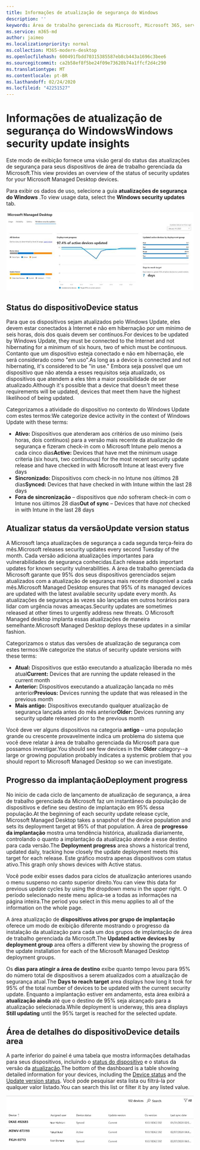 ```yaml
---
title: Informações de atualização de segurança do Windows
description: ''
keywords: Área de trabalho gerenciada da Microsoft, Microsoft 365, serviço, documentação
ms.service: m365-md
author: jaimeo
ms.localizationpriority: normal
ms.collection: M365-modern-desktop
ms.openlocfilehash: 600491fbdd70315385587eb8cb443a1696c3bee6
ms.sourcegitcommit: ca2b58ef8f5be24f09e73620b74a1ffcf2d4c290
ms.translationtype: MT
ms.contentlocale: pt-BR
ms.lasthandoff: 02/24/2020
ms.locfileid: "42251527"
---
```

# <a name="windows-security-update-insights"></a><span data-ttu-id="fc469-103">Informações de atualização de segurança do Windows</span><span class="sxs-lookup"><span data-stu-id="fc469-103">Windows security update insights</span></span>
<span data-ttu-id="fc469-104">Este modo de exibição fornece uma visão geral do status das atualizações de segurança para seus dispositivos de área de trabalho gerenciada da Microsoft.</span><span class="sxs-lookup"><span data-stu-id="fc469-104">This view provides an overview of the status of security updates for your Microsoft Managed Desktop devices.</span></span> 

<span data-ttu-id="fc469-105">Para exibir os dados de uso, selecione a guia <strong>atualizações de segurança do Windows</strong> .</span><span class="sxs-lookup"><span data-stu-id="fc469-105">To view usage data, select the <strong>Windows security updates</strong> tab.</span></span>

![Painel de atualizações de segurança do Windows: barras de gráfico de status do dispositivo e versão de atualização na coluna à esquerda, atualizar o progresso da implantação ao longo do tempo na coluna central e a porcentagem de dispositivos ativos por grupo de implantação, bem como o número de dias obtidos para chegar à implantação de 95% destino na coluna direita.](../../media/update-insights.jpg)

## <a name="device-status"></a><span data-ttu-id="fc469-107">Status do dispositivo</span><span class="sxs-lookup"><span data-stu-id="fc469-107">Device status</span></span>

<span data-ttu-id="fc469-108">Para que os dispositivos sejam atualizados pelo Windows Update, eles devem estar conectados à Internet e não em hibernação por um mínimo de seis horas, dois dos quais devem ser contínuos.</span><span class="sxs-lookup"><span data-stu-id="fc469-108">For devices to be updated by Windows Update, they must be connected to the Internet and not hibernating for a minimum of six hours, two of which must be continuous.</span></span> <span data-ttu-id="fc469-109">Contanto que um dispositivo esteja conectado e não em hibernação, ele será considerado como "em uso".</span><span class="sxs-lookup"><span data-stu-id="fc469-109">As long as a device is connected and not hibernating, it's considered to be "in use."</span></span> <span data-ttu-id="fc469-110">Embora seja possível que um dispositivo que não atenda a esses requisitos seja atualizado, os dispositivos que atendem a eles têm a maior possibilidade de ser atualizado.</span><span class="sxs-lookup"><span data-stu-id="fc469-110">Although it's possible that a device that doesn't meet these requirements will be updated, devices that meet them have the highest likelihood of being updated.</span></span> 

<span data-ttu-id="fc469-111">Categorizamos a atividade do dispositivo no contexto do Windows Update com estes termos:</span><span class="sxs-lookup"><span data-stu-id="fc469-111">We categorize device activity in the context of Windows Update with these terms:</span></span>

- <span data-ttu-id="fc469-112"><strong>Ativo:</strong> Dispositivos que atenderam aos critérios de uso mínimo (seis horas, dois contínuos) para a versão mais recente da atualização de segurança e fizeram check-in com o Microsoft Intune pelo menos a cada cinco dias</span><span class="sxs-lookup"><span data-stu-id="fc469-112"><strong>Active:</strong> Devices that have met the minimum usage criteria (six hours, two continuous) for the most recent security update release and have checked in with Microsoft Intune at least every five days</span></span>
- <span data-ttu-id="fc469-113"><strong>Sincronizado:</strong> Dispositivos com check-in no Intune nos últimos 28 dias</span><span class="sxs-lookup"><span data-stu-id="fc469-113"><strong>Synced:</strong> Devices that have checked in with Intune within the last 28 days</span></span>
- <span data-ttu-id="fc469-114"><strong>Fora de sincronização</strong> – dispositivos que <i>não</i> sofreram check-in com o Intune nos últimos 28 dias</span><span class="sxs-lookup"><span data-stu-id="fc469-114"><strong>Out of sync</strong> – Devices that have <i>not</i> checked in with Intune in the last 28 days</span></span>




## <a name="update-version-status"></a><span data-ttu-id="fc469-115">Atualizar status da versão</span><span class="sxs-lookup"><span data-stu-id="fc469-115">Update version status</span></span>

<span data-ttu-id="fc469-116">A Microsoft lança atualizações de segurança a cada segunda terça-feira do mês.</span><span class="sxs-lookup"><span data-stu-id="fc469-116">Microsoft releases security updates every second Tuesday of the month.</span></span> <span data-ttu-id="fc469-117">Cada versão adiciona atualizações importantes para vulnerabilidades de segurança conhecidas.</span><span class="sxs-lookup"><span data-stu-id="fc469-117">Each release adds important updates for known security vulnerabilities.</span></span> <span data-ttu-id="fc469-118">A área de trabalho gerenciada da Microsoft garante que 95% dos seus dispositivos gerenciados sejam atualizados com a atualização de segurança mais recente disponível a cada mês.</span><span class="sxs-lookup"><span data-stu-id="fc469-118">Microsoft Managed Desktop ensures that 95% of its managed devices are updated with the latest available security update every month.</span></span> <span data-ttu-id="fc469-119">As atualizações de segurança às vezes são lançadas em outros horários para lidar com urgência novas ameaças.</span><span class="sxs-lookup"><span data-stu-id="fc469-119">Security updates are sometimes released at other times to urgently address new threats.</span></span> <span data-ttu-id="fc469-120">O Microsoft Managed desktop implanta essas atualizações de maneira semelhante.</span><span class="sxs-lookup"><span data-stu-id="fc469-120">Microsoft Managed Desktop deploys these updates in a similar fashion.</span></span>

<span data-ttu-id="fc469-121">Categorizamos o status das versões de atualização de segurança com estes termos:</span><span class="sxs-lookup"><span data-stu-id="fc469-121">We categorize the status of security update versions with these terms:</span></span>

- <span data-ttu-id="fc469-122"><strong>Atual:</strong> Dispositivos que estão executando a atualização liberada no mês atual</span><span class="sxs-lookup"><span data-stu-id="fc469-122"><strong>Current:</strong> Devices that are running the update released in the current month</span></span>
- <span data-ttu-id="fc469-123"><strong>Anterior:</strong> Dispositivos executando a atualização lançada no mês anterior</span><span class="sxs-lookup"><span data-stu-id="fc469-123"><strong>Previous:</strong> Devices running the update that was released in the previous month</span></span>
- <span data-ttu-id="fc469-124"><strong>Mais antigo:</strong> Dispositivos executando qualquer atualização de segurança lançada antes do mês anterior</span><span class="sxs-lookup"><span data-stu-id="fc469-124"><strong>Older:</strong> Devices running any security update released prior to the previous month</span></span>

<span data-ttu-id="fc469-125">Você deve ver alguns dispositivos na categoria <strong>antigo</strong> – uma população grande ou crescente provavelmente indica um problema do sistema que você deve relatar à área de trabalho gerenciada da Microsoft para que possamos investigar.</span><span class="sxs-lookup"><span data-stu-id="fc469-125">You should see few devices in the <strong>Older</strong> category--a large or growing population probably indicates a systemic problem that you should report to Microsoft Managed Desktop so we can investigate.</span></span>


## <a name="deployment-progress"></a><span data-ttu-id="fc469-126">Progresso da implantação</span><span class="sxs-lookup"><span data-stu-id="fc469-126">Deployment progress</span></span>

<span data-ttu-id="fc469-127">No início de cada ciclo de lançamento de atualização de segurança, a área de trabalho gerenciada da Microsoft faz um instantâneo da população de dispositivos e define seu destino de implantação em 95% dessa população.</span><span class="sxs-lookup"><span data-stu-id="fc469-127">At the beginning of each security update release cycle, Microsoft Managed Desktop takes a snapshot of the device population and sets its deployment target at 95% of that population.</span></span> <span data-ttu-id="fc469-128">A área de <strong>progresso da implantação</strong> mostra uma tendência histórica, atualizada diariamente, controlando o quanto a implantação da atualização atende a esse destino para cada versão.</span><span class="sxs-lookup"><span data-stu-id="fc469-128">The <strong>Deployment progress</strong> area shows a historical trend, updated daily, tracking how closely the update deployment meets this target for each release.</span></span> <span data-ttu-id="fc469-129">Este gráfico mostra apenas dispositivos com status ativo.</span><span class="sxs-lookup"><span data-stu-id="fc469-129">This graph only shows devices with Active status.</span></span>

<span data-ttu-id="fc469-130">Você pode exibir esses dados para ciclos de atualização anteriores usando o menu suspenso no canto superior direito.</span><span class="sxs-lookup"><span data-stu-id="fc469-130">You can view this data for previous update cycles by using the dropdown menu in the upper right.</span></span> <span data-ttu-id="fc469-131">O período selecionado neste menu aplica-se a todas as informações na página inteira.</span><span class="sxs-lookup"><span data-stu-id="fc469-131">The period you select in this menu applies to all of the information on the whole page.</span></span>

<span data-ttu-id="fc469-132">A área atualização de <strong>dispositivos ativos por grupo de implantação</strong> oferece um modo de exibição diferente mostrando o progresso da instalação da atualização para cada um dos grupos de implantação de área de trabalho gerenciada da Microsoft.</span><span class="sxs-lookup"><span data-stu-id="fc469-132">The <strong>Updated active devices by deployment group</strong> area offers a different view by showing the progress of the update installation for each of the Microsoft Managed Desktop deployment groups.</span></span>

<span data-ttu-id="fc469-133">Os <strong>dias para atingir a área de destino</strong> exibe quanto tempo levou para 95% do número total de dispositivos a serem atualizados com a atualização de segurança atual.</span><span class="sxs-lookup"><span data-stu-id="fc469-133">The <strong>Days to reach target</strong> area displays how long it took for 95% of the total number of devices to be updated with the current security update.</span></span> <span data-ttu-id="fc469-134">Enquanto a implantação estiver em andamento, esta área exibirá a <strong>atualização ainda</strong> até que o destino de 95% seja alcançado para a atualização selecionada.</span><span class="sxs-lookup"><span data-stu-id="fc469-134">While deployment is underway, this area displays <strong>Still updating</strong> until the 95% target is reached for the selected update.</span></span>

## <a name="device-details-area"></a><span data-ttu-id="fc469-135">Área de detalhes do dispositivo</span><span class="sxs-lookup"><span data-stu-id="fc469-135">Device details area</span></span>

<span data-ttu-id="fc469-136">A parte inferior do painel é uma tabela que mostra informações detalhadas para seus dispositivos, incluindo o [status do dispositivo](#device-status) e o status da versão da [atualização](#update-version-status).</span><span class="sxs-lookup"><span data-stu-id="fc469-136">The bottom of the dashboard is a table showing detailed information for your devices, including the [Device status](#device-status) and the [Update version status](#update-version-status).</span></span> <span data-ttu-id="fc469-137">Você pode pesquisar esta lista ou filtrá-la por qualquer valor listado.</span><span class="sxs-lookup"><span data-stu-id="fc469-137">You can search this list or filter it by any listed value.</span></span>


![Tabela de detalhes do dispositivo mostrando colunas para nome do dispositivo, usuário atribuído, status do dispositivo, versão da atualização, versão do sistema operacional e a data em que o dispositivo foi sincronizado pela última vez.](../../media/security-update-insights-device-table-sterile.png)